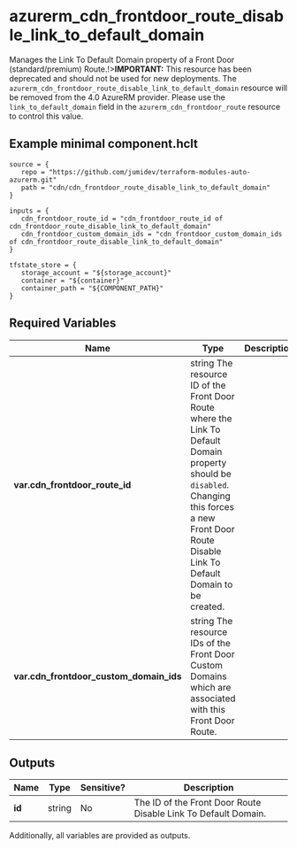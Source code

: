 # azurerm_cdn_frontdoor_route_disable_link_to_default_domain

Manages the Link To Default Domain property of a Front Door (standard/premium) Route.!>**IMPORTANT:** This resource has been deprecated and should not be used for new deployments. The `azurerm_cdn_frontdoor_route_disable_link_to_default_domain` resource will be removed from the 4.0 AzureRM provider. Please use the `link_to_default_domain` field in the `azurerm_cdn_frontdoor_route` resource to control this value.

## Example minimal component.hclt

```hcl
source = {
   repo = "https://github.com/jumidev/terraform-modules-auto-azurerm.git" 
   path = "cdn/cdn_frontdoor_route_disable_link_to_default_domain" 
}

inputs = {
   cdn_frontdoor_route_id = "cdn_frontdoor_route_id of cdn_frontdoor_route_disable_link_to_default_domain" 
   cdn_frontdoor_custom_domain_ids = "cdn_frontdoor_custom_domain_ids of cdn_frontdoor_route_disable_link_to_default_domain" 
}

tfstate_store = {
   storage_account = "${storage_account}" 
   container = "${container}" 
   container_path = "${COMPONENT_PATH}" 
}

```

## Required Variables

| Name | Type |  Description |
| ---- | --------- |  ----------- |
| **var.cdn_frontdoor_route_id** | string  The resource ID of the Front Door Route where the Link To Default Domain property should be `disabled`. Changing this forces a new Front Door Route Disable Link To Default Domain to be created. | 
| **var.cdn_frontdoor_custom_domain_ids** | string  The resource IDs of the Front Door Custom Domains which are associated with this Front Door Route. | 



## Outputs

| Name | Type | Sensitive? | Description |
| ---- | ---- | --------- | --------- |
| **id** | string | No  | The ID of the Front Door Route Disable Link To Default Domain. | 

Additionally, all variables are provided as outputs.
